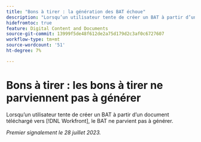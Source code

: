 ```yaml
---
title: "Bons à tirer : la génération des BAT échoue"
description: "Lorsqu’un utilisateur tente de créer un BAT à partir d’un document téléchargé vers Workfront, le BAT ne parvient pas à générer."
hidefromtoc: true
feature: Digital Content and Documents
source-git-commit: 13999f5de48f612de2a75d179d2c3af0c6727607
workflow-type: tm+mt
source-wordcount: '51'
ht-degree: 7%

---
```



# Bons à tirer : les bons à tirer ne parviennent pas à générer

<!--Wf and WFP TOCs-->

Lorsqu’un utilisateur tente de créer un BAT à partir d’un document téléchargé vers [!DNL Workfront], le BAT ne parvient pas à générer.

_Premier signalement le 28 juillet 2023._

